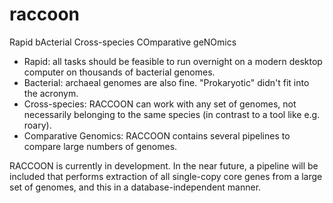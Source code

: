 # raccoon

Rapid bActerial Cross-species COmparative geNOmics

* Rapid: all tasks should be feasible to run overnight on a modern desktop computer on thousands of bacterial genomes. 
* Bacterial: archaeal genomes are also fine. "Prokaryotic" didn't fit into the acronym. 
* Cross-species: RACCOON can work with any set of genomes, not necessarily belonging to the same species (in contrast to a tool like e.g. roary). 
* Comparative Genomics: RACCOON contains several pipelines to compare large numbers of genomes. 

RACCOON is currently in development. In the near future, a pipeline will be included that performs extraction of all single-copy core genes from a large set of genomes, and this in a database-independent manner. 
